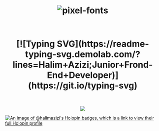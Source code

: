 ### 

<!--
**hhalim0/hhalim0** is a ✨ _special_ ✨ repository because its `README.md` (this file) appears on your GitHub profile.

Here are some ideas to get you started:

- 🔭 I’m currently working on ...
- 🌱 I’m currently learning ...
- 👯 I’m looking to collaborate on ...
- 🤔 I’m looking for help with ...
- 💬 Ask me about ...
- 📫 How to reach me: ...
- 😄 Pronouns: ...
- ⚡ Fun fact: ...
-->

<h1 align="center">
  <img src="https://fontmeme.com/permalink/230331/b63fd0e07ade9b84e963625fadd1aa88.png" alt="pixel-fonts" border="0">
</h1>

<br>

<h1 align="center">
[![Typing SVG](https://readme-typing-svg.demolab.com/?lines=Halim+Azizi;Junior+Frond-End+Developer)](https://git.io/typing-svg)
 </h1>

<!-- ![Snake animation](https://github.com/halim-azizi/halim-azizi/blob/output/github-contribution-grid-snake.svg) -->

<br>

<p align="center">
  <img src="https://i.pinimg.com/originals/5f/08/58/5f085809f2b711643e4eb4974cc03c0e.gif" />
</p align="center">

[![An image of @halimazizi's Holopin badges, which is a link to view their full Holopin profile](https://holopin.me/halimazizi)](https://holopin.io/@halimazizi)
